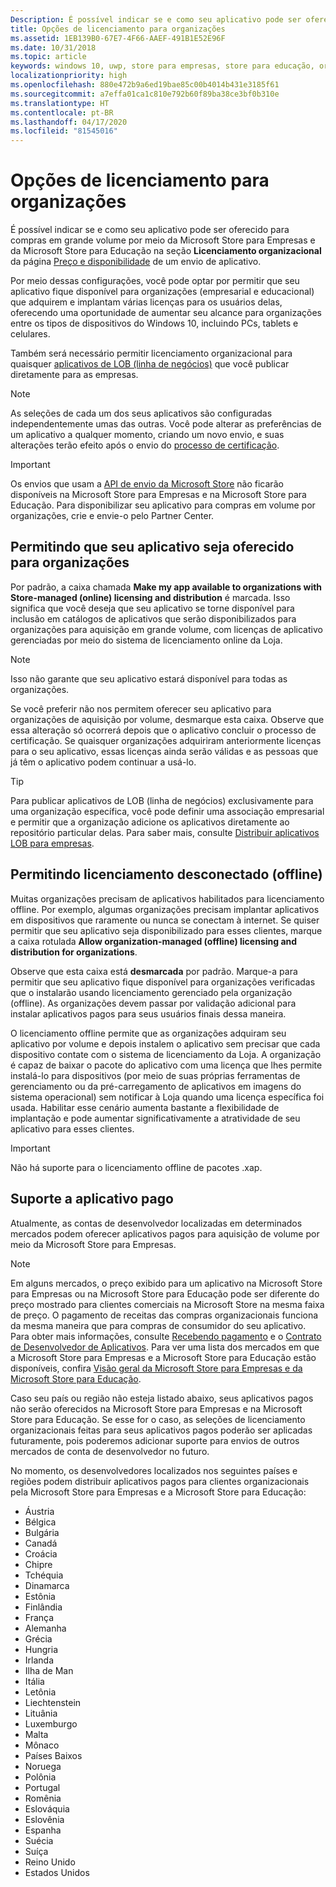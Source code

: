 ```yaml
---
Description: É possível indicar se e como seu aplicativo pode ser oferecido para compras em grande volume por meio da Microsoft Store para Empresas e da Microsoft Store para Educação na seção Licenciamento organizacional de um envio de aplicativo.
title: Opções de licenciamento para organizações
ms.assetid: 1EB139B0-67E7-4F66-AAEF-491B1E52E96F
ms.date: 10/31/2018
ms.topic: article
keywords: windows 10, uwp, store para empresas, store para educação, organizacional, licenciamento por volume, empresa, store educacional, store empresarial, compra em volume, massa
localizationpriority: high
ms.openlocfilehash: 880e472b9a6ed19bae85c00b4014b431e3185f61
ms.sourcegitcommit: a7effa01ca1c810e792b60f89ba38ce3bf0b310e
ms.translationtype: HT
ms.contentlocale: pt-BR
ms.lasthandoff: 04/17/2020
ms.locfileid: "81545016"
---
```

# <a name="organizational-licensing-options"></a>Opções de licenciamento para organizações


É possível indicar se e como seu aplicativo pode ser oferecido para compras em grande volume por meio da Microsoft Store para Empresas e da Microsoft Store para Educação na seção **Licenciamento organizacional** da página [Preço e disponibilidade](set-app-pricing-and-availability.md#organizational-licensing) de um envio de aplicativo.

Por meio dessas configurações, você pode optar por permitir que seu aplicativo fique disponível para organizações (empresarial e educacional) que adquirem e implantam várias licenças para os usuários delas, oferecendo uma oportunidade de aumentar seu alcance para organizações entre os tipos de dispositivos do Windows 10, incluindo PCs, tablets e celulares.

Também será necessário permitir licenciamento organizacional para quaisquer [aplicativos de LOB (linha de negócios)](distribute-lob-apps-to-enterprises.md) que você publicar diretamente para as empresas.

> [!NOTE]
> As seleções de cada um dos seus aplicativos são configuradas independentemente umas das outras. Você pode alterar as preferências de um aplicativo a qualquer momento, criando um novo envio, e suas alterações terão efeito após o envio do [processo de certificação](the-app-certification-process.md).

> [!IMPORTANT]
> Os envios que usam a [API de envio da Microsoft Store](../monetize/create-and-manage-submissions-using-windows-store-services.md) não ficarão disponíveis na Microsoft Store para Empresas e na Microsoft Store para Educação. Para disponibilizar seu aplicativo para compras em volume por organizações, crie e envie-o pelo Partner Center.


## <a name="allowing-your-app-to-be-offered-to-organizations"></a>Permitindo que seu aplicativo seja oferecido para organizações

Por padrão, a caixa chamada **Make my app available to organizations with Store-managed (online) licensing and distribution** é marcada. Isso significa que você deseja que seu aplicativo se torne disponível para inclusão em catálogos de aplicativos que serão disponibilizados para organizações para aquisição em grande volume, com licenças de aplicativo gerenciadas por meio do sistema de licenciamento online da Loja.

> [!NOTE]
> Isso não garante que seu aplicativo estará disponível para todas as organizações.

Se você preferir não nos permitem oferecer seu aplicativo para organizações de aquisição por volume, desmarque esta caixa. Observe que essa alteração só ocorrerá depois que o aplicativo concluir o processo de certificação. Se quaisquer organizações adquiriram anteriormente licenças para o seu aplicativo, essas licenças ainda serão válidas e as pessoas que já têm o aplicativo podem continuar a usá-lo.

> [!TIP]
> Para publicar aplicativos de LOB (linha de negócios) exclusivamente para uma organização específica, você pode definir uma associação empresarial e permitir que a organização adicione os aplicativos diretamente ao repositório particular delas. Para saber mais, consulte [Distribuir aplicativos LOB para empresas](distribute-lob-apps-to-enterprises.md).


## <a name="allowing-disconnected-offline-licensing"></a>Permitindo licenciamento desconectado (offline)

Muitas organizações precisam de aplicativos habilitados para licenciamento offline. Por exemplo, algumas organizações precisam implantar aplicativos em dispositivos que raramente ou nunca se conectam à internet. Se quiser permitir que seu aplicativo seja disponibilizado para esses clientes, marque a caixa rotulada **Allow organization-managed (offline) licensing and distribution for organizations**.

Observe que esta caixa está **desmarcada** por padrão. Marque-a para permitir que seu aplicativo fique disponível para organizações verificadas que o instalarão usando licenciamento gerenciado pela organização (offline). As organizações devem passar por validação adicional para instalar aplicativos pagos para seus usuários finais dessa maneira.

O licenciamento offline permite que as organizações adquiram seu aplicativo por volume e depois instalem o aplicativo sem precisar que cada dispositivo contate com o sistema de licenciamento da Loja. A organização é capaz de baixar o pacote do aplicativo com uma licença que lhes permite instalá-lo para dispositivos (por meio de suas próprias ferramentas de gerenciamento ou da pré-carregamento de aplicativos em imagens do sistema operacional) sem notificar à Loja quando uma licença específica foi usada. Habilitar esse cenário aumenta bastante a flexibilidade de implantação e pode aumentar significativamente a atratividade de seu aplicativo para esses clientes.

> [!IMPORTANT]
> Não há suporte para o licenciamento offline de pacotes .xap.

 
## <a name="paid-app-support"></a>Suporte a aplicativo pago

Atualmente, as contas de desenvolvedor localizadas em determinados mercados podem oferecer aplicativos pagos para aquisição de volume por meio da Microsoft Store para Empresas. 

> [!NOTE]
> Em alguns mercados, o preço exibido para um aplicativo na Microsoft Store para Empresas ou na Microsoft Store para Educação pode ser diferente do preço mostrado para clientes comerciais na Microsoft Store na mesma faixa de preço. O pagamento de receitas das compras organizacionais funciona da mesma maneira que para compras de consumidor do seu aplicativo. Para obter mais informações, consulte [Recebendo pagamento](getting-paid-apps.md) e o [Contrato de Desenvolvedor de Aplicativos](https://docs.microsoft.com/legal/windows/agreements/app-developer-agreement). Para ver uma lista dos mercados em que a Microsoft Store para Empresas e a Microsoft Store para Educação estão disponíveis, confira [Visão geral da Microsoft Store para Empresas e da Microsoft Store para Educação](https://docs.microsoft.com/windows/manage/windows-store-for-business-overview#supported-markets).

Caso seu país ou região não esteja listado abaixo, seus aplicativos pagos não serão oferecidos na Microsoft Store para Empresas e na Microsoft Store para Educação. Se esse for o caso, as seleções de licenciamento organizacionais feitas para seus aplicativos pagos poderão ser aplicadas futuramente, pois poderemos adicionar suporte para envios de outros mercados de conta de desenvolvedor no futuro.

No momento, os desenvolvedores localizados nos seguintes países e regiões podem distribuir aplicativos pagos para clientes organizacionais pela Microsoft Store para Empresas e a Microsoft Store para Educação:

- Áustria
- Bélgica
- Bulgária
- Canadá
- Croácia
- Chipre
- Tchéquia
- Dinamarca
- Estônia
- Finlândia
- França
- Alemanha
- Grécia
- Hungria
- Irlanda
- Ilha de Man
- Itália
- Letônia
- Liechtenstein
- Lituânia
- Luxemburgo
- Malta
- Mônaco
- Países Baixos
- Noruega
- Polônia
- Portugal
- Romênia
- Eslováquia
- Eslovênia
- Espanha
- Suécia
- Suíça
- Reino Unido
- Estados Unidos
